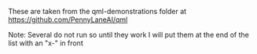 These are taken from the qml-demonstrations folder at https://github.com/PennyLaneAI/qml 


Note: Several do not run so until they work I will put them at the end of the list with an "x-" in front
